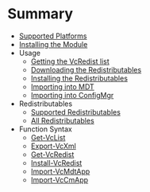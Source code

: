 # Summary

* [Supported Platforms](SUPPORTED.md)
* [Installing the Module](install.MD)
* Usage
    * [Getting the VcRedist list](get-vcredists.MD)
    * [Downloading the Redistributables](download.MD)
    * [Installing the Redistributables](install-windows.MD)
    * [Importing into MDT](mdt.MD)
    * [Importing into ConfigMgr](configmgr.MD)
* Redistributables
    * [Supported Redistributables](supported-redists.MD)
    * [All Redistributables](all-redists.MD)
* Function Syntax
    * [Get-VcList](Get-VcList.md)
    * [Export-VcXml](Export-VcXml.md)
    * [Get-VcRedist](Get-VcRedist.md)
    * [Install-VcRedist](Install-VcRedist.md)
    * [Import-VcMdtApp](Import-VcMdtApp.md)
    * [Import-VcCmApp](Import-VcCmApp.md)
